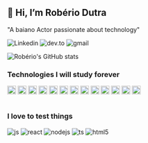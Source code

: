 ## 👋 Hi, I’m Robério Dutra
<p>"A baiano Actor passionate about technology"</p>

<div style="display: inline">
  <img src="https://img.shields.io/badge/LinkedIn-0077B5?style=for-the-badge&logo=linkedin&logoColor=white" alt="Linkedin" href="https://www.linkedin.com/in/roberiodutra/" />
  <img src="https://img.shields.io/badge/dev.to-0A0A0A?style=for-the-badge&logo=devdotto&logoColor=white" alt="dev.to" href="https://dev.to/roberiodutra/" />
  <img src="https://img.shields.io/badge/Gmail-D14836?style=for-the-badge&logo=gmail&logoColor=white" alt="gmail" href="mailto:dev.roberio@gmail.com" />
 </div><br/>

![Robério's GitHub stats](https://github-readme-stats.vercel.app/api?username=roberiodutra&show_icons=true&icon_color=2f55a1&border_color=181e40&theme=dark)

### Technologies I will study forever
<div style="display: inline_block">
  <img align="center" alt="js" src="https://img.shields.io/badge/JavaScript-F7DF1E?style=for-the-badge&logo=javascript&logoColor=black" height="20" />
  <img align="center" alt="react" src="https://img.shields.io/badge/React-20232A?style=for-the-badge&logo=react&logoColor=61DAFB" height="20"/>
  <img align="center" alt="nodejs" src="https://img.shields.io/badge/Node.js-43853D?style=for-the-badge&logo=node.js&logoColor=white" height="20"/>
  <img align="center" alt="ts" src="https://img.shields.io/badge/TypeScript-007ACC?style=for-the-badge&logo=typescript&logoColor=white" height="20"/>
  <img align="center" alt="html5" src="https://img.shields.io/badge/HTML5-E34F26?style=for-the-badge&logo=html5&logoColor=white" height="20"/>
  <img align="center" alt="css" src="https://img.shields.io/badge/CSS3-1572B6?style=for-the-badge&logo=css3&logoColor=white" height="20"/>
  <img align="center" alt="sass" src="https://img.shields.io/badge/Sass-CC6699?style=for-the-badge&logo=sass&logoColor=white" height="20"/>
  <img align="center" alt="bootstrap" src="https://img.shields.io/badge/Bootstrap-563D7C?style=for-the-badge&logo=bootstrap&logoColor=white" height="20"/>
  <img align="center" alt="redux" src="https://img.shields.io/badge/Redux-593D88?style=for-the-badge&logo=redux&logoColor=white" height="20"/>
  <img align="center" alt="mysql" src="https://img.shields.io/badge/MySQL-00000F?style=for-the-badge&logo=mysql&logoColor=white" height="20"/>
  <img align="center" alt="sequelize" src="https://img.shields.io/badge/sequelize-323330?style=for-the-badge&logo=sequelize&logoColor=blue" height="20"/>
  <img align="center" alt="express" src="https://img.shields.io/badge/Express.js-404D59?style=for-the-badge" height="20"/>
  <img align="center" alt="json web token" src="https://img.shields.io/badge/json%20web%20tokens-323330?style=for-the-badge&logo=json-web-tokens&logoColor=pink" height="20"/>
</div><br/>

### I love to test things
<div style="display: inline_block">
  <img align="center" alt="js" src="https://img.shields.io/badge/Jest-323330?style=for-the-badge&logo=Jest&logoColor=white" />
  <img align="center" alt="react" src="https://img.shields.io/badge/testing%20library-323330?style=for-the-badge&logo=testing-library&logoColor=red" />
  <img align="center" alt="nodejs" src="https://img.shields.io/badge/mocha.js-323330?style=for-the-badge&logo=mocha&logoColor=Brown" />
  <img align="center" alt="ts" src="https://img.shields.io/badge/chai.js-323330?style=for-the-badge&logo=chai&logoColor=red" />
  <img align="center" alt="html5" src="https://img.shields.io/badge/sinon.js-323330?style=for-the-badge&logo=sinon" />
</div><br/>
